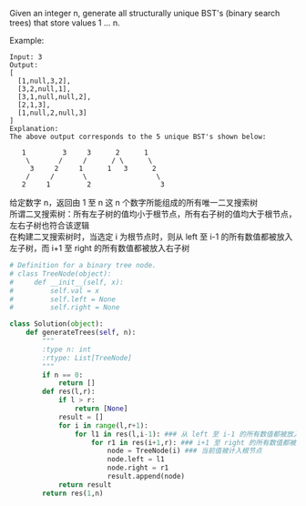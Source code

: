 Given an integer n, generate all structurally unique BST's (binary search trees) that store values 1 ... n.

Example:
```
Input: 3
Output:
[
  [1,null,3,2],
  [3,2,null,1],
  [3,1,null,null,2],
  [2,1,3],
  [1,null,2,null,3]
]
Explanation:
The above output corresponds to the 5 unique BST's shown below:

   1         3     3      2      1
    \       /     /      / \      \
     3     2     1      1   3      2
    /     /       \                 \
   2     1         2                 3
```
给定数字 n，返回由 1 至 n 这 n 个数字所能组成的所有唯一二叉搜索树  
所谓二叉搜索树：所有左子树的值均小于根节点，所有右子树的值均大于根节点，左右子树也符合该逻辑  
在构建二叉搜索树时，当选定 i 为根节点时，则从 left 至 i-1 的所有数值都被放入左子树，而 i+1 至 right 的所有数值都被放入右子树  
```python
# Definition for a binary tree node.
# class TreeNode(object):
#     def __init__(self, x):
#         self.val = x
#         self.left = None
#         self.right = None

class Solution(object):
    def generateTrees(self, n):
        """
        :type n: int
        :rtype: List[TreeNode]
        """
        if n == 0:
            return []
        def res(l,r):
            if l > r:
                return [None]
            result = []
            for i in range(l,r+1):
                for l1 in res(l,i-1): ### 从 left 至 i-1 的所有数值都被放入左子树
                    for r1 in res(i+1,r): ### i+1 至 right 的所有数值都被放入右子树
                        node = TreeNode(i) ### 当前值被计入根节点
                        node.left = l1
                        node.right = r1
                        result.append(node)
            return result
        return res(1,n)
```
